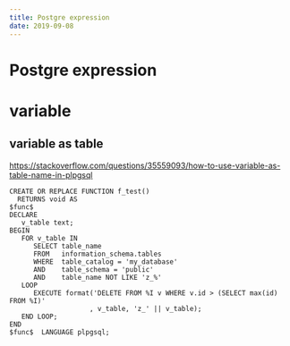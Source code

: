 ```yaml
---
title: Postgre expression
date: 2019-09-08
---
```

# Postgre expression


# variable 
## variable as table
https://stackoverflow.com/questions/35559093/how-to-use-variable-as-table-name-in-plpgsql

    CREATE OR REPLACE FUNCTION f_test()
      RETURNS void AS
    $func$
    DECLARE
       v_table text;
    BEGIN
       FOR v_table IN
          SELECT table_name  
          FROM   information_schema.tables 
          WHERE  table_catalog = 'my_database' 
          AND    table_schema = 'public'
          AND    table_name NOT LIKE 'z_%'
       LOOP
          EXECUTE format('DELETE FROM %I v WHERE v.id > (SELECT max(id) FROM %I)'
                        , v_table, 'z_' || v_table);
       END LOOP;
    END
    $func$  LANGUAGE plpgsql;
